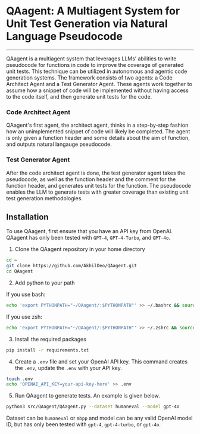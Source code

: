 # QAagent: A Multiagent System for Unit Test Generation via Natural Language Pseudocode

---

QAagent is a multiagent system that leverages LLMs’ abilities to write pseudocode for functions in code to improve the coverage of generated unit tests. This technique can be utilized in autonomous and agentic code generation systems. The framework consists of two agents: a Code Architect Agent and a Test Generator Agent. These agents work together to assume how a snippet of code will be implemented without having access to the code itself, and then generate unit tests for the code.

### Code Architect Agent
QAagent's first agent, the architect agent, thinks in a step-by-step fashion how an unimplemented snippet of code will likely be completed. The agent is only given a function header and some details about the aim of function, and outputs natural langauge pseudocode.

### Test Generator Agent
After the code architect agent is done, the test generator agent takes the pseudocode, as well as the function header and the comment for the function header, and generates unit tests for the function. The pseudocode enables the LLM to generate tests with greater coverage than existing unit test generation methodologies.

## Installation

To use QAagent, first ensure that you have an API key from OpenAI. QAagent has only been tested with `GPT-4`, `GPT-4-Turbo`, and `GPT-4o`.

1. Clone the QAagent repository in your home directory
```bash
cd ~
git clone https://github.com/AkhilDeo/QAagent.git
cd QAagent
```

2. Add python to your path

If you use bash:
```bash
echo 'export PYTHONPATH="~/QAagent/:$PYTHONPATH"' >> ~/.bashrc && source ~/.bashrc
```

If you use zsh:
```zsh
echo 'export PYTHONPATH="~/QAagent/:$PYTHONPATH"' >> ~/.zshrc && source ~/.zshrc
```

3. Install the required packages
```bash
pip install -r requirements.txt
```

4. Create a `.env` file and set your OpenAI API key. This command creates the `.env`, update the `.env` with your API key.
```bash
touch .env
echo 'OPENAI_API_KEY=your-api-key-here' >> .env
```

5. Run QAagent to generate tests. An example is given below.

```bash
python3 src/QAagent/QAagent.py --dataset humaneval --model gpt-4o
```

Dataset can be `humaneval` or `mbpp` and model can be any valid OpenAI model ID, but has only been tested with `gpt-4`, `gpt-4-turbo`, or `gpt-4o`.

